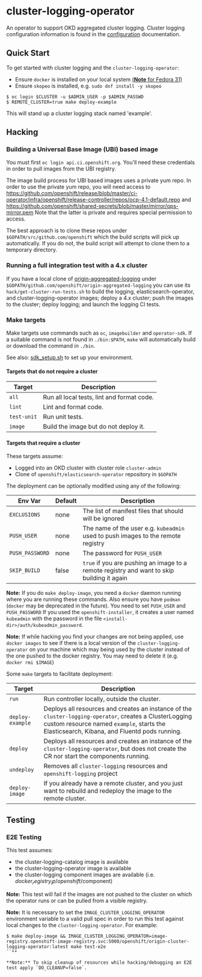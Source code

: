 
# cluster-logging-operator
An operator to support OKD aggregated cluster logging.  Cluster logging configuration information
is found in the [configuration](./docs/configuration.md) documentation.

## Quick Start

To get started with cluster logging and the `cluster-logging-operator`:
* Ensure `docker` is installed on your local system [(**Note** for Fedora 31)](./docs/fedora31.md)
* Ensure `skopeo` is installed, e.g. `sudo dnf install -y skopeo`
```
$ oc login $CLUSTER -u $ADMIN_USER -p $ADMIN_PASSWD
$ REMOTE_CLUSTER=true make deploy-example
```
This will stand up a cluster logging stack named 'example'.


## Hacking

### Building a Universal Base Image (UBI) based image

You must first `oc login api.ci.openshift.org`.  You'll need these credentials in order
to pull images from the UBI registry.

The image build process for UBI based images uses a private yum repo.
In order to use the private yum repo, you will need access to
https://github.com/openshift/release/blob/master/ci-operator/infra/openshift/release-controller/repos/ocp-4.1-default.repo
and
https://github.com/openshift/shared-secrets/blob/master/mirror/ops-mirror.pem
Note that the latter is private and requires special permission to access.

The best approach is to clone these repos under `$GOPATH/src/github.com/openshift`
which the build scripts will pick up automatically.  If you do not, the build script
will attempt to clone them to a temporary directory.

### Running a full integration test with a 4.x cluster

If you have a local clone of [origin-aggregated-logging](https://github.com/openshift/origin-aggregated-logging)
under `$GOPATH/github.com/openshift/origin-aggregated-logging` you can use its `hack/get-cluster-run-tests.sh`
to build the logging, elasticsearch-operator, and cluster-logging-operator images; deploy a 4.x cluster;
push the images to the cluster; deploy logging; and launch the logging CI tests.


### Make targets

Make targets use commands such as `oc`, `imagebuilder` and `operator-sdk`.  If a
suitable command is not found in `./bin:$PATH`, `make` will automatically build
or download the command in `./bin`.

See also: [sdk_setup.sh](https://raw.githubusercontent.com/openshift/origin-aggregated-logging/master/hack/sdk_setup.sh) to set up your environment.

#### Targets that do not require a cluster

|Target|Description|
|-----|------------------------------------------|
|`all`|Run all local tests, lint and format code.|
|`lint`|Lint and format code.|
|`test-unit`|Run unit tests.|
|`image`|Build the image but do not deploy it.|

#### Targets that require a cluster

These targets assume:
* Logged into an OKD cluster with cluster role `cluster-admin`
* Clone of `openshift/elasticsearch-operator` repository in `$GOPATH`

The deployment can be optionally modified using any of the following:

| Env Var | Default | Description|
|---------|---------|------------|
|`EXCLUSIONS`|none|The list of manifest files that should will be ignored|
|`PUSH_USER`|none|The name of the user e.g. `kubeadmin` used to push images to the remote registry|
|`PUSH_PASSWORD`|none|The password for `PUSH_USER`|
|`SKIP_BUILD`|false|`true` if you are pushing an image to a remote registry and want to skip building it again|

**Note:** If you do `make deploy-image`, you need a `docker` daemon running
where you are running these commands.  Also ensure you have `podman` (`docker`
may be deprecated in the future). You need to set `PUSH_USER` and
`PUSH_PASSWORD` If you used the `openshift-installer`, it creates a user named
`kubeadmin` with the password in the file
`<install-dir>/auth/kubeadmin_password`.

**Note:**  If while hacking you find your changes are not being applied, use
`docker images` to see if there is a local version of the `cluster-logging-operator`
on your machine which may being used by the cluster instead of the one pushed to
the docker registry.  You may need to delete it (e.g. `docker rmi $IMAGE`)

Some `make` targets to facilitate deployment:

|Target|Description|
|------|-----------|
|`run`| Run controller locally, outside the cluster. |
|`deploy-example`|Deploys all resources and creates an instance of the `cluster-logging-operator`, creates a ClusterLogging custom resource named `example`, starts the Elasticsearch, Kibana, and Fluentd pods running.|
|`deploy`|Deploys all resources and creates an instance of the `cluster-logging-operator`, but does not create the CR nor start the components running.|
|`undeploy`|Removes all `cluster-logging` resources and `openshift-logging` project|
|`deploy-image`|If you already have a remote cluster, and you just want to rebuild and redeploy the image to the remote cluster.|

## Testing

### E2E Testing

This test assumes:
* the cluster-logging-catalog image is available
* the cluster-logging-operator image is available
* the cluster-logging component images are available (i.e. $docker_registry_ip/openshift/$component)

**Note:** This test will fail if the images are not pushed to the cluster
on which the operator runs or can be pulled from a visible registry.

**Note:** It is necessary to set the `IMAGE_CLUSTER_LOGGING_OPERATOR` environment variable to a valid pull spec
in order to run this test against local changes to the `cluster-logging-operator`. For example:
```
$ make deploy-image && IMAGE_CLUSTER_LOGGING_OPERATOR=image-registry.openshift-image-registry.svc:5000/openshift/origin-cluster-logging-operator:latest make test-e2e
``**

**Note:** To skip cleanup of resources while hacking/debugging an E2E test apply `DO_CLEANUP=false`.
